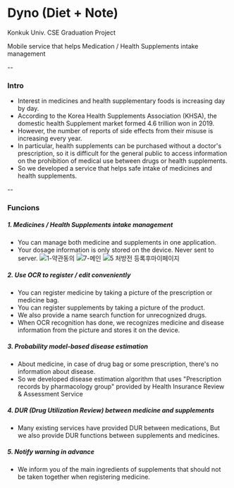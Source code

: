 # Dyno (Diet + Note)
Konkuk Univ. CSE Graduation Project

Mobile service that helps Medication / Health Supplements intake management

--

### Intro

* Interest in medicines and health supplementary foods is increasing day by day.
* According to the Korea Health Supplements Association (KHSA), the domestic health Supplement market formed 4.6 trillion won in 2019.
* However, the number of reports of side effects from their misuse is increasing every year.
* In particular, health supplements can be purchased without a doctor's prescription, so it is difficult for the general public to access information on the prohibition of medical use between drugs or health supplements.
* So we developed a service that helps safe intake of medicines and health supplements.


--

### Funcions

##### 1. Medicines / Health Supplements intake management
* You can manage both medicine and supplements in one application.
* Your dosage information is only stored on the device. Never sent to server.
![1-약관동의](https://user-images.githubusercontent.com/43378081/110243722-e8123600-7f9e-11eb-83d5-6882009a3e75.jpg)
![7-메인](https://user-images.githubusercontent.com/43378081/110243729-f3656180-7f9e-11eb-8b2e-51015a598a68.jpg)
![5  처방전 등록후마이페이지](https://user-images.githubusercontent.com/43378081/110243735-feb88d00-7f9e-11eb-9d5f-af79d878ada7.jpg)


##### 2. Use OCR to register / edit conveniently
* You can register medicine by taking a picture of the prescription or medicine bag.
* You can register supplements by taking a picture of the product.
* We also provide a name search function for unrecognized drugs.
* When OCR recognition has done, we recognizes medicine and disease information from the picture and stores it on the device.

##### 3. Probability model-based disease estimation
* About medicine, in case of drug bag or some prescription, there's no information about disease. 
* So we developed disease estimation algorithm that uses "Prescription records by pharmacology group" provided by Health Insurance Review & Assessment Service

##### 4. DUR (Drug Utilization Review) between medicine and supplements
* Many existing services have provided DUR between medications, But we also provide DUR functions between supplements and medicines.

##### 5. Notify warning in advance
* We inform you of the main ingredients of supplements that should not be taken together when registering medicine.

